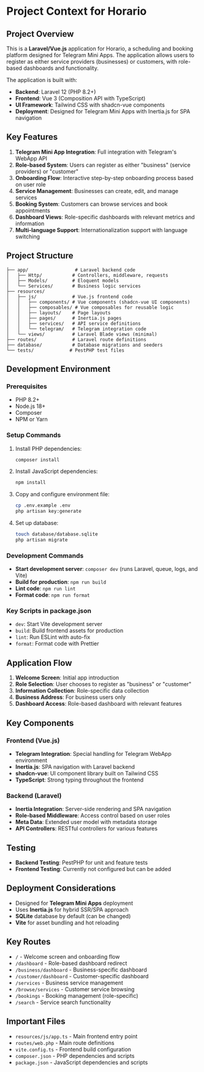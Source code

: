 # Project Context for Horario

## Project Overview

This is a **Laravel/Vue.js** application for Horario, a scheduling and booking platform designed for Telegram Mini Apps. The application allows users to register as either service providers (businesses) or customers, with role-based dashboards and functionality.

The application is built with:
- **Backend**: Laravel 12 (PHP 8.2+)
- **Frontend**: Vue 3 (Composition API with TypeScript)
- **UI Framework**: Tailwind CSS with shadcn-vue components
- **Deployment**: Designed for Telegram Mini Apps with Inertia.js for SPA navigation

## Key Features

1. **Telegram Mini App Integration**: Full integration with Telegram's WebApp API
2. **Role-based System**: Users can register as either "business" (service providers) or "customer"
3. **Onboarding Flow**: Interactive step-by-step onboarding process based on user role
4. **Service Management**: Businesses can create, edit, and manage services
5. **Booking System**: Customers can browse services and book appointments
6. **Dashboard Views**: Role-specific dashboards with relevant metrics and information
7. **Multi-language Support**: Internationalization support with language switching

## Project Structure

```
├── app/                 # Laravel backend code
│   ├── Http/           # Controllers, middleware, requests
│   ├── Models/         # Eloquent models
│   └── Services/       # Business logic services
├── resources/
│   ├── js/             # Vue.js frontend code
│   │   ├── components/ # Vue components (shadcn-vue UI components)
│   │   ├── composables/ # Vue composables for reusable logic
│   │   ├── layouts/    # Page layouts
│   │   ├── pages/      # Inertia.js pages
│   │   ├── services/   # API service definitions
│   │   └── telegram/   # Telegram integration code
│   └── views/          # Laravel Blade views (minimal)
├── routes/             # Laravel route definitions
├── database/           # Database migrations and seeders
└── tests/             # PestPHP test files
```

## Development Environment

### Prerequisites
- PHP 8.2+
- Node.js 18+
- Composer
- NPM or Yarn

### Setup Commands
1. Install PHP dependencies:
   ```bash
   composer install
   ```
2. Install JavaScript dependencies:
   ```bash
   npm install
   ```
3. Copy and configure environment file:
   ```bash
   cp .env.example .env
   php artisan key:generate
   ```
4. Set up database:
   ```bash
   touch database/database.sqlite
   php artisan migrate
   ```

### Development Commands
- **Start development server**: `composer dev` (runs Laravel, queue, logs, and Vite)
- **Build for production**: `npm run build`
- **Lint code**: `npm run lint`
- **Format code**: `npm run format`

### Key Scripts in package.json
- `dev`: Start Vite development server
- `build`: Build frontend assets for production
- `lint`: Run ESLint with auto-fix
- `format`: Format code with Prettier

## Application Flow

1. **Welcome Screen**: Initial app introduction
2. **Role Selection**: User chooses to register as "business" or "customer"
3. **Information Collection**: Role-specific data collection
4. **Business Address**: For business users only
5. **Dashboard Access**: Role-based dashboard with relevant features

## Key Components

### Frontend (Vue.js)
- **Telegram Integration**: Special handling for Telegram WebApp environment
- **Inertia.js**: SPA navigation with Laravel backend
- **shadcn-vue**: UI component library built on Tailwind CSS
- **TypeScript**: Strong typing throughout the frontend

### Backend (Laravel)
- **Inertia Integration**: Server-side rendering and SPA navigation
- **Role-based Middleware**: Access control based on user roles
- **Meta Data**: Extended user model with metadata storage
- **API Controllers**: RESTful controllers for various features

## Testing

- **Backend Testing**: PestPHP for unit and feature tests
- **Frontend Testing**: Currently not configured but can be added

## Deployment Considerations

- Designed for **Telegram Mini Apps** deployment
- Uses **Inertia.js** for hybrid SSR/SPA approach
- **SQLite** database by default (can be changed)
- **Vite** for asset bundling and hot reloading

## Key Routes

- `/` - Welcome screen and onboarding flow
- `/dashboard` - Role-based dashboard redirect
- `/business/dashboard` - Business-specific dashboard
- `/customer/dashboard` - Customer-specific dashboard
- `/services` - Business service management
- `/browse/services` - Customer service browsing
- `/bookings` - Booking management (role-specific)
- `/search` - Service search functionality

## Important Files

- `resources/js/app.ts` - Main frontend entry point
- `routes/web.php` - Main route definitions
- `vite.config.ts` - Frontend build configuration
- `composer.json` - PHP dependencies and scripts
- `package.json` - JavaScript dependencies and scripts
